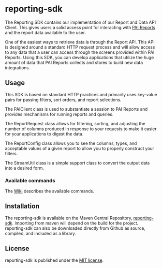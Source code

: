 # reporting-sdk
The Reporting SDK contains our implementation of our Report and Data API Client. This gives users a solid access point for interacting with [PAI Reports](paireports.com) and the report data available to the user.

One of the easiest ways to retrieve data is through the Report API. This API is designed around a standard HTTP request process and will allow access to any data that a user can access through the screens provided within PAI Reports. Using this SDK, you can develop applications that utilize the huge amount of data that PAI Reports collects and stores to build new data integrations.

## Usage
This SDK is based on standard HTTP practices and primarily uses key-value pairs for passing filters, sort orders, and report selections. 

The PAIClient class is used to substantiate a session to PAI Reports and provides mechanisms for running reports and queries.

The ReportRequest class allows for filtering, sorting, and adjusting the number of columns produced in response to your requests to make it easier for your applications to digest the data.

The ReportConfig class allows you to see the columns, types, and acceptable values of a given report to allow you to properly construct your filters.

The StreamUtil class is a simple support class to convert the output data into a desired form.

### Available commands
The [Wiki](https://github.com/gopai/reporting-sdk/wiki) describes the available commands.

## Installation
The reporting-sdk is available on the Maven Central Repository, [reporting-sdk](https://search.maven.org/artifact/com.gopai/reporting-sdk). Importing from maven will depend on the build for the project.
reporting-sdk can also be downloaded directly from Github as source, compiled, and included as a library.

## License
reporting-sdk is published under the [MIT license](https://github.com/gopai/reporting-sdk/blob/master/LICENSE).
